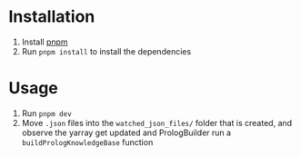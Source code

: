 # Installation
1. Install [pnpm](https://pnpm.io/installation)
2. Run `pnpm install` to install the dependencies

# Usage
1. Run `pnpm dev`
2. Move `.json` files into the `watched_json_files/` folder that is created, and observe the yarray get updated and PrologBuilder run a `buildPrologKnowledgeBase` function
